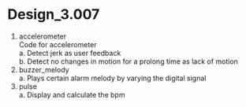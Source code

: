 # Design_3.007  
1. accelerometer   
  Code for accelerometer   
  a. Detect jerk as user feedback   
  b. Detect no changes in motion for a prolong time as lack of motion   
2. buzzer_melody  
  a. Plays certain alarm melody by varying the digital signal  
3. pulse  
  a. Display and calculate the bpm  
